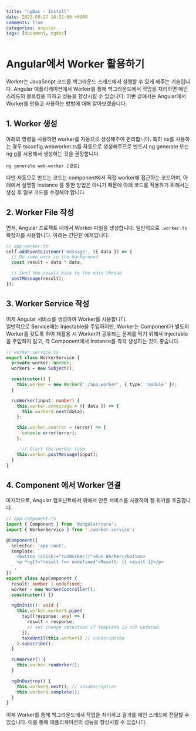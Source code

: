 ```yaml
---
title: "ngDoc - Install"
date: 2023-09-27 16:32:00 +0900
comments: true
categories: angular
tags: [document, ngdoc]
---
```


# Angular에서 Worker 활용하기

Worker는 JavaScript 코드를 백그라운드 스레드에서 실행할 수 있게 해주는 기술입니다. Angular 애플리케이션에서 Worker를 통해 백그라운드에서 작업을 처리하면 메인 스레드의 블로킹을 피하고 성능을 향상시킬 수 있습니다. 이번 글에서는 Angular에서 Worker를 만들고 사용하는 방법에 대해 알아보겠습니다.


## 1. Worker 생성
아래의 명령을 사용하면 worker를 자동으로 생성해주어 편리합니다. 특히 nx를 사용하는 경우  tsconfig.webworker.ts를 자동으로 생성해주므로 반드시 ng generate 또는 ng g를 사용해서 생성하는 것을 권장합니다.<br/>

```
ng generate web-worker [경로]

```
다만 자동으로 만드는 코드는 component에서 직접 worker에 접근하는 코드이며, 아래에서 설명할 instance 를 통한 방법은 아니기 때문에 아래 코드를 적용하기 위해서는 생성 후 일부 코드를 수정해야 합니다.



## 2. Worker File 작성

먼저, Angular 프로젝트 내에서 Worker 파일을 생성합니다. 일반적으로 `.worker.ts` 확장자를 사용합니다. 아래는 간단한 예제입니다.

```typescript
// app.worker.ts
self.addEventListener('message', ({ data }) => {
  // Do some work in the background
  const result = data * data;

  // Send the result back to the main thread
  postMessage(result);
});
```

## 3. Worker Service 작성
이제 Angular 서비스를 생성하여 Worker를 사용합니다. <br/>
일반적으로 Service에는 Injectable을 주입하지만, Worker는 Component가 별도의 Worker를 갖도록 하여 재활용 시 Worker가 공유되는 문제를 막기 위해서 Injectable을 주입하지 말고, 각 Component에서 Instance를 각각 생성하는 것이 좋습니다.<br/>

```typescript
// worker.service.ts
export class WorkerService {
  private worker: Worker;
  worker$ = new Subject();

  constructor() {
    this.worker = new Worker('./app.worker', { type: 'module' });
  }

  runWorker(input: number) {
    this.worker.onmessage = ({ data }) => {
      this.worker$.next(data);
    };

    this.worker.onerror = (error) => {
      console.error(error);
    };

      // Start the worker task
    this.worker.postMessage(input);
  }
}
```

## 4. Component 에서 Worker 연결
마지막으로, Angular 컴포넌트에서 위에서 만든 서비스를 사용하여 웹 워커를 호출합니다.

```typescript
// app.component.ts
import { Component } from '@angular/core';
import { WorkerService } from './worker.service';

@Component({
  selector: 'app-root',
  template: `
    <button (click)="runWorker()">Run Worker</button>
    <p *ngIf="result !== undefined">Result: {{ result }}</p>
  `,
})
export class AppComponent {
  result: number | undefined;
  worker = new WorkerController();
  constructor() {}

  ngOnInit(): void {
    this.worker.worker$.pipe(
      tap((response: any) => {
        result = response;
        // set change detection if template is not updated.
      }),
      takeUntil(this.worker$) // subscription
    ).subscribe();
  }

  runWorker() {
    this.worker.runWorker();
  }

  ngOnDestroy() {
    this.worker$.next(); // unsubscription
    this.worker$.complete();
  }
}
```

이제 Worker를 통해 백그라운드에서 작업을 처리하고 결과를 메인 스레드에 전달할 수 있습니다. 이를 통해 애플리케이션의 성능을 향상시킬 수 있습니다.

